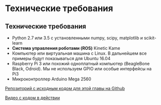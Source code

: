 # Технические требования

## Технические требования

* Python 2.7 или 3.5 с установленными numpy, scipy, matplotlib и scikit-learn
* **Система управления роботами \(ROS\)** Kinetic Kame
* Компьютер или виртуальная машина с Linux. В дальнейшем все примеры будут показываться для Ubuntu 16.04
* Raspberry Pi 3 или похожий одноплатный компьютер \(BeagleBone Black, Odroid\). Мы не используем GPIO или особые интерфейсы на Pi3
* Микроконтроллер Arduino Mega 2560

[Репозиторий с исходным кодом для этой главы на Github](https://github.com/FGovers/Artificial-Intelligence-for-Robotics/tree/master/Chapter01)

[Видео с кодом в действии](http://bit.ly/2BT0Met)

